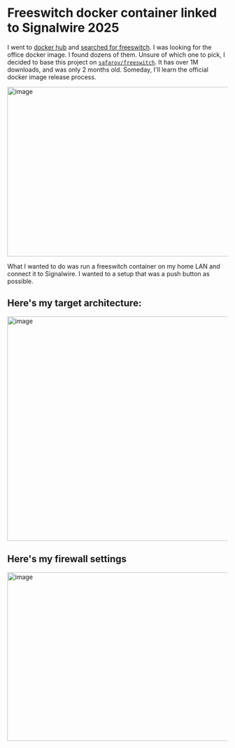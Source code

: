 # Freeswitch docker container linked to Signalwire 2025
I went to [docker hub](https://hub.docker.com/) and [searched for freeswitch](https://hub.docker.com/search?q=freeswitch).  I was looking for the office docker image.  I found dozens of them.  Unsure of which one to pick, I decided to base this project on [`safarov/freeswitch`](https://hub.docker.com/r/safarov/freeswitch).  It has over 1M downloads, and was only 2 months old.  Someday, I'll learn the official docker image release process.

<img width="532" height="387" alt="image" src="https://github.com/user-attachments/assets/bffcea07-dcc6-4f6e-8d49-c4e5aae7b632" />

What I wanted to do was run a freeswitch container on my home LAN and connect it to Signalwire.  I wanted to a setup that was a push button as possible.  

## Here's my target architecture:
<img width="900" height="512" alt="image" src="https://github.com/user-attachments/assets/9bff192a-5dac-4060-bd6f-9296324a5358" />

## Here's my firewall settings
<img width="1414" height="385" alt="image" src="https://github.com/user-attachments/assets/7ce2c92e-4446-410a-a7d7-b975d3c6d8a7" />



